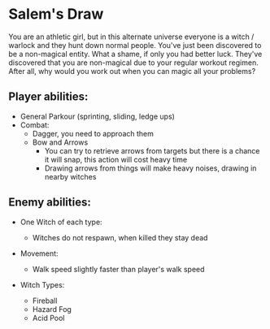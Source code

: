 # Salem's Draw

You are an athletic girl, but in this alternate universe everyone is a witch / warlock and they hunt down normal people. You've just been discovered to be a non-magical entity. What a shame, if only you had better luck. They've discovered that you are non-magical due to your regular workout regimen. After all, why would you work out when you can magic all your problems?

## Player abilities:

- General Parkour (sprinting, sliding, ledge ups)
- Combat:
  - Dagger, you need to approach them
  - Bow and Arrows
    - You can try to retrieve arrows from targets but there is a chance it will snap, this action will cost heavy time
    - Drawing arrows from things will make heavy noises, drawing in nearby witches

## Enemy abilities:

- One Witch of each type:
  - Witches do not respawn, when killed they stay dead
- Movement:
  - Walk speed slightly faster than player's walk speed
		
- Witch Types:
  - Fireball
  - Hazard Fog
  - Acid Pool